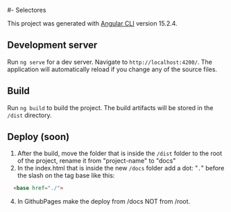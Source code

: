 #- Selectores

This project was generated with [Angular CLI](https://github.com/angular/angular-cli) version 15.2.4.

## Development server

Run `ng serve` for a dev server. Navigate to `http://localhost:4200/`. The application will automatically reload if you change any of the source files.

## Build

Run `ng build` to build the project. The build artifacts will be stored in the `/dist` directory.

## Deploy (soon)

1. After the build, move the folder that is inside the `/dist` folder to the root of the project, rename it  from "project-name" to "docs"	
2. In the index.html that is inside the new `/docs` folder add a dot: "`.`" before the slash on the tag base like this:
```html
  <base href="./">
```
4. In GithubPages make the deploy from /docs NOT from /root.

